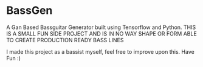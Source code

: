 # BassGen
A Gan Based Bassguitar Generator built using Tensorflow and Python.
THIS IS A SMALL FUN SIDE PROJECT AND IS IN NO WAY SHAPE OR FORM ABLE TO CREATE PRODUCTION READY BASS LINES
 
I made this project as a bassist myself, feel free to improve upon this. 
Have Fun :) 
